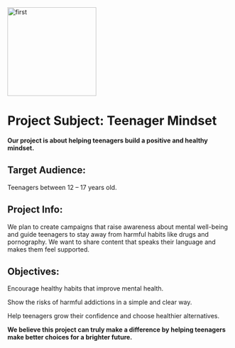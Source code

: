 <img width="200" height="200" alt="first" src="https://github.com/user-attachments/assets/efc093c2-5e18-455a-b8ed-96f64f35a02b" />

# Project Subject: Teenager Mindset

**Our project is about helping teenagers build a positive and healthy mindset.**

## Target Audience:

Teenagers between 12 – 17 years old.

## Project Info:

We plan to create campaigns that raise awareness about mental well-being
and guide teenagers to stay away from harmful habits like drugs and pornography.
We want to share content that speaks their language and makes them feel supported.

## Objectives:

Encourage healthy habits that improve mental health.

Show the risks of harmful addictions in a simple and clear way.

Help teenagers grow their confidence and choose healthier alternatives.

**We believe this project can truly make a difference by helping teenagers make better choices for a brighter future.**
